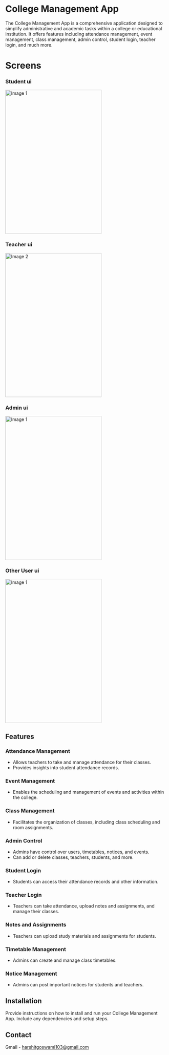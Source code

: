 # College Management App

The College Management App is a comprehensive application designed to simplify administrative and academic tasks within a college or educational institution. It offers features including attendance management, event management, class management, admin control, student login, teacher login, and much more.
# Screens
### Student ui

<img src="ScreenRecords/student_ui.gif" alt="Image 1" width="300" height="450">

### Teacher ui

<img src="ScreenRecords/teacher_ui.gif" alt="Image 2" width="300" height="450">

### Admin ui
<img src="ScreenRecords/admin_ui.gif" alt="Image 1" width="300" height="450">

### Other User ui
<img src="ScreenRecords/other_ui.gif" alt="Image 1" width="300" height="450">

## Features

### Attendance Management
- Allows teachers to take and manage attendance for their classes.
- Provides insights into student attendance records.

### Event Management
- Enables the scheduling and management of events and activities within the college.

### Class Management
- Facilitates the organization of classes, including class scheduling and room assignments.

### Admin Control
- Admins have control over users, timetables, notices, and events.
- Can add or delete classes, teachers, students, and more.

### Student Login
- Students can access their attendance records and other information.

### Teacher Login
- Teachers can take attendance, upload notes and assignments, and manage their classes.

### Notes and Assignments
- Teachers can upload study materials and assignments for students.

### Timetable Management
- Admins can create and manage class timetables.

### Notice Management
- Admins can post important notices for students and teachers.

## Installation

Provide instructions on how to install and run your College Management App. Include any dependencies and setup steps.

## Contact

Gmail - harshitgoswami103@gmail.com
